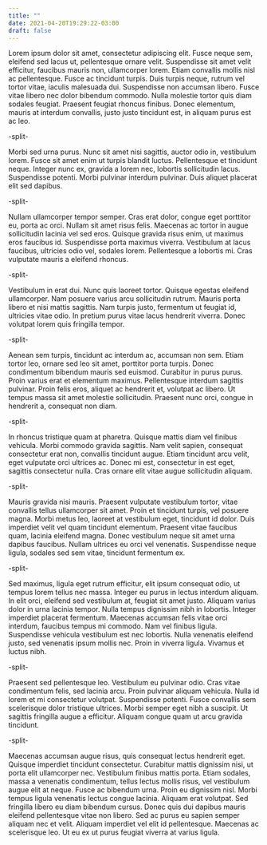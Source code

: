 ```yaml
---
title: ""
date: 2021-04-20T19:29:22-03:00
draft: false
---
```


Lorem ipsum dolor sit amet, consectetur adipiscing elit. Fusce neque sem, eleifend sed lacus ut, pellentesque ornare velit. Suspendisse sit amet velit efficitur, faucibus mauris non, ullamcorper lorem. Etiam convallis mollis nisl ac pellentesque. Fusce ac tincidunt turpis. Duis turpis neque, rutrum vel tortor vitae, iaculis malesuada dui. Suspendisse non accumsan libero. Fusce vitae libero nec dolor bibendum commodo. Nulla molestie tortor quis diam sodales feugiat. Praesent feugiat rhoncus finibus. Donec elementum, mauris at interdum convallis, justo justo tincidunt est, in aliquam purus est ac leo.

-split-

Morbi sed urna purus. Nunc sit amet nisi sagittis, auctor odio in, vestibulum lorem. Fusce sit amet enim ut turpis blandit luctus. Pellentesque et tincidunt neque. Integer nunc ex, gravida a lorem nec, lobortis sollicitudin lacus. Suspendisse potenti. Morbi pulvinar interdum pulvinar. Duis aliquet placerat elit sed dapibus.

-split-

Nullam ullamcorper tempor semper. Cras erat dolor, congue eget porttitor eu, porta ac orci. Nullam sit amet risus felis. Maecenas ac tortor in augue sollicitudin lacinia vel sed eros. Quisque gravida risus enim, ut maximus eros faucibus id. Suspendisse porta maximus viverra. Vestibulum at lacus faucibus, ultricies odio vel, sodales lorem. Pellentesque a lobortis mi. Cras vulputate mauris a eleifend rhoncus.

-split-

Vestibulum in erat dui. Nunc quis laoreet tortor. Quisque egestas eleifend ullamcorper. Nam posuere varius arcu sollicitudin rutrum. Mauris porta libero et nisi mattis sagittis. Nam turpis justo, fermentum ut feugiat id, ultricies vitae odio. In pretium purus vitae lacus hendrerit viverra. Donec volutpat lorem quis fringilla tempor.

-split-

Aenean sem turpis, tincidunt ac interdum ac, accumsan non sem. Etiam tortor leo, ornare sed leo sit amet, porttitor porta turpis. Donec condimentum bibendum mauris sed euismod. Curabitur in purus purus. Proin varius erat et elementum maximus. Pellentesque interdum sagittis pulvinar. Proin felis eros, aliquet ac hendrerit et, volutpat ac libero. Ut tempus massa sit amet molestie sollicitudin. Praesent nunc orci, congue in hendrerit a, consequat non diam.

-split-

In rhoncus tristique quam at pharetra. Quisque mattis diam vel finibus vehicula. Morbi commodo gravida sagittis. Nam velit sapien, consequat consectetur erat non, convallis tincidunt augue. Etiam tincidunt arcu velit, eget vulputate orci ultrices ac. Donec mi est, consectetur in est eget, sagittis consectetur nulla. Cras ornare elit vitae augue sollicitudin aliquam.

-split-

Mauris gravida nisi mauris. Praesent vulputate vestibulum tortor, vitae convallis tellus ullamcorper sit amet. Proin et tincidunt turpis, vel posuere magna. Morbi metus leo, laoreet at vestibulum eget, tincidunt id dolor. Duis imperdiet velit vel quam tincidunt elementum. Praesent vitae faucibus quam, lacinia eleifend magna. Donec vestibulum neque sit amet urna dapibus faucibus. Nullam ultrices eu orci vel venenatis. Suspendisse neque ligula, sodales sed sem vitae, tincidunt fermentum ex.

-split-

Sed maximus, ligula eget rutrum efficitur, elit ipsum consequat odio, ut tempus lorem tellus nec massa. Integer eu purus in lectus interdum aliquam. In elit orci, eleifend sed vestibulum at, feugiat sit amet justo. Aliquam varius dolor in urna lacinia tempor. Nulla tempus dignissim nibh in lobortis. Integer imperdiet placerat fermentum. Maecenas accumsan felis vitae orci interdum, faucibus tempus mi commodo. Nam vel finibus ligula. Suspendisse vehicula vestibulum est nec lobortis. Nulla venenatis eleifend justo, sed venenatis ipsum mollis nec. Proin in viverra ligula. Vivamus et luctus nibh.

-split-

Praesent sed pellentesque leo. Vestibulum eu pulvinar odio. Cras vitae condimentum felis, sed lacinia arcu. Proin pulvinar aliquam vehicula. Nulla id lorem et mi consectetur volutpat. Suspendisse potenti. Fusce convallis sem scelerisque dolor tristique ultrices. Morbi semper eget nibh a suscipit. Ut sagittis fringilla augue a efficitur. Aliquam congue quam ut arcu gravida tincidunt.

-split-

Maecenas accumsan augue risus, quis consequat lectus hendrerit eget. Quisque imperdiet tincidunt consectetur. Curabitur mattis dignissim nisi, ut porta elit ullamcorper nec. Vestibulum finibus mattis porta. Etiam sodales, massa a venenatis condimentum, tellus lectus mollis risus, vel vestibulum augue elit at neque. Fusce ac bibendum urna. Proin eu dignissim nisl. Morbi tempus ligula venenatis lectus congue lacinia. Aliquam erat volutpat. Sed fringilla libero eu diam bibendum cursus. Donec quis dui dapibus mauris eleifend pellentesque vitae non libero. Sed ac purus eu sapien semper aliquam nec et velit. Aliquam imperdiet vel elit id pellentesque. Maecenas ac scelerisque leo. Ut eu ex ut purus feugiat viverra at varius ligula.